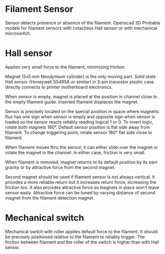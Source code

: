 # Filament Sensor

Sensor detects presence or absence of the filament.
Openscad 3D Printable models for filament sensors
with cotactless Hall sensor or with mechanical microswitch.

# Hall sensor

Applies very small force to the filament,
minimizing friction.

Magnet (5x5 mm Neodymium cylinder) is the only moving
part. Solid state Hall sensor (Honeywell SS495A or similar)
in 3-pin transistor plastic case directly connects to
printer motherboard electronics.

When sensor is empty, magnet is placed at the
position in channel close to the empty filament
guide. Inserted filament displaces the magnet.

Sensor is precisely located on the special
position in space where magnetic flux has one
sign when sensor is empty and opposite sign
when sensor is loaded so the sensor reacts
reliably reading logical 1 or 0. To invert
logic, rotate both magnets 180°. Default sensor
position is flat side away from filament. To change
triggering point, rotate sensor 180° flat side
close to filament.

When filament moves thru the sensor, it can
either slide over the magnet or rotate the
magnet in the channel. In either case, friction
is very small.

When filament is removed, magnet returns to its
default position by its own gravity or by attractive
force from the second magnet.

Second magnet should be used if filament sensor is
not always vertical. It provides a more reliable return
but it increases return force, increasing the friction too.
It also provides attractive force so magnets in place
won't leave sensor easly.
Attractive force can be tuned by varying distance of
second magnet from the filament detection magnet.

# Mechanical switch

Mechanical switch with roller applies default
force to the filament. It should be precisely
positioned relative to the filament to reliably
trigger. The friction between filament and the
roller of the switch is higher than with Hall
sensor.
